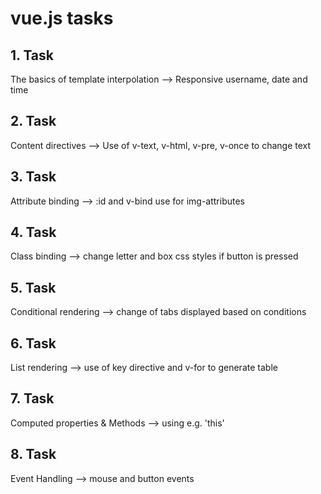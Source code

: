 # vue.js tasks

## 1. Task

The basics of template interpolation
--> Responsive username, date and time

## 2. Task

Content directives
--> Use of v-text, v-html, v-pre, v-once to change text

## 3. Task

Attribute binding
--> :id and v-bind use for img-attributes

## 4. Task

Class binding
--> change letter and box css styles if button is pressed

## 5. Task

Conditional rendering
--> change of tabs displayed based on conditions

## 6. Task

List rendering
--> use of key directive and v-for to generate table

## 7. Task

Computed properties & Methods
--> using e.g. 'this'

## 8. Task

Event Handling
--> mouse and button events
